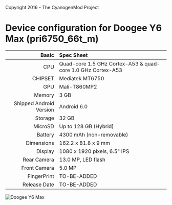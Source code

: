 Copyright 2016 - The CyanogenMod Project

Device configuration for Doogee Y6 Max (pri6750_66t_m)
=====================================

Basic   | Spec Sheet
-------:|:-------------------------
CPU     | Quad-core 1.5 GHz Cortex-A53 & quad-core 1.0 GHz Cortex-A53
CHIPSET | Mediatek MT6750
GPU     | Mali-T860MP2
Memory  | 3 GB
Shipped Android Version | Android 6.0
Storage | 32 GB
MicroSD | Up to 128 GB (Hybrid)
Battery | 4300 mAh (non-removable)
Dimensions | 162.2 x 81.8 x 9 mm
Display | 1080 x 1920 pixels, 6.5" IPS
Rear Camera  | 13.0 MP, LED flash
Front Camera | 5.0 MP
FingerPrint | TO-BE-ADDED
Release Date | TO-BE-ADDED

![Doogee Y6 Max](https://d2giyh01gjb6fi.cloudfront.net/default/0001/43/thumb_42564_default_big.jpeg "Doogee Y6 Max")

